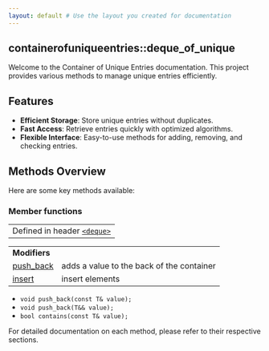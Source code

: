 ```yaml
---
layout: default # Use the layout you created for documentation
---
```


<h2>containerofuniqueentries::deque_of_unique</h2>

<p>Welcome to the Container of Unique Entries documentation. This project provides various methods to manage unique entries efficiently.</p>

<h2>Features</h2>
<ul>
    <li><strong>Efficient Storage</strong>: Store unique entries without duplicates.</li>
    <li><strong>Fast Access</strong>: Retrieve entries quickly with optimized algorithms.</li>
    <li><strong>Flexible Interface</strong>: Easy-to-use methods for adding, removing, and checking entries.</li>
</ul>

<h2>Methods Overview</h2>
<main>
      <section>
<p>Here are some key methods available:</p>
<div class="body-content">
    <h3>
        <span class="headline">
        Member functions
        </span>
    </h3> 
    <table class="t-dcl-begin">
        <tbody>
            <td>
                <div>
                    Defined in header
                    <code><a href="./_docs/push_back">&lt;deque&gt;</a></code>
                </div>
            </td>
        </tbody>
    </table>
    <table class="t-dsc-begin">
        <tbody>
            <tr class="t-dsc-hitem">
                <td colspan="2"><strong>Modifiers</strong></td>
            </tr>
            <tr>
                <td>
                    <a href="./_docs/push_back">
                        <span>push_back</span>
                    </a>
                </td>
                <td>adds a value to the back of the container </td>
            </tr>
            <tr>
                <td>
                    <a href="./_docs/insert">
                        <span>insert</span>
                    </a>
                </td>
                <td>insert elements </td>
            </tr>
        </tbody>
    </table>
</div>
      </section>
      </main>

<ul>
    <li><code>void push_back(const T& value);</code></li>
    <li><code>void push_back(T&& value);</code></li>
    <li><code>bool contains(const T& value);</code></li>
</ul>

<p>For detailed documentation on each method, please refer to their respective sections.</p>
